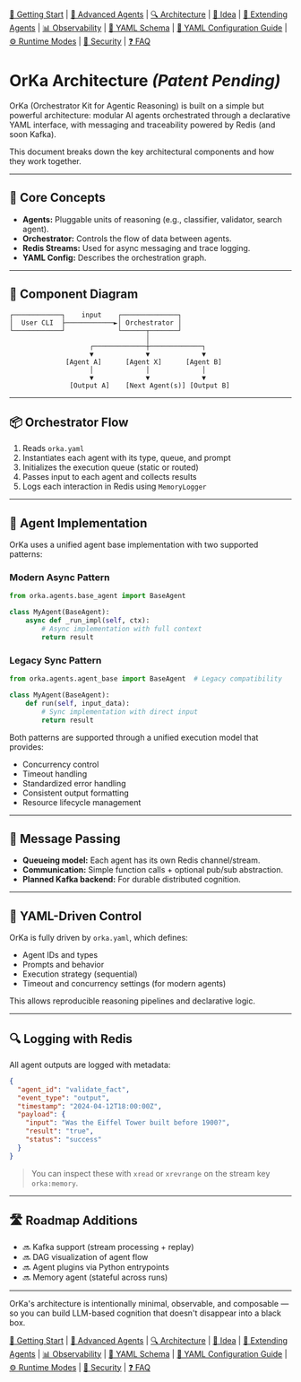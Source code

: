 [📘 Getting Start](./getting-started.md) | [🤖 Advanced Agents](./agents-advanced.md) | [🔍 Architecture](./architecture.md) | [🧠 Idea](./index.md) | [🧪 Extending Agents](./extending-agents.md) | [📊 Observability](./observability.md) | [📜 YAML Schema](./orka.yaml-schema.md) | [📝 YAML Configuration Guide](./yaml-configuration-guide.md) | [⚙ Runtime Modes](./runtime-modes.md) | [🔐 Security](./security.md) | [❓ FAQ](./faq.md)

# OrKa Architecture ***(Patent Pending)***

OrKa (Orchestrator Kit for Agentic Reasoning) is built on a simple but powerful architecture: modular AI agents orchestrated through a declarative YAML interface, with messaging and traceability powered by Redis (and soon Kafka).

This document breaks down the key architectural components and how they work together.

---

## 🧠 Core Concepts

- **Agents:** Pluggable units of reasoning (e.g., classifier, validator, search agent).
- **Orchestrator:** Controls the flow of data between agents.
- **Redis Streams:** Used for async messaging and trace logging.
- **YAML Config:** Describes the orchestration graph.

---

## 📐 Component Diagram

```
┌────────────┐    input    ┌──────────────┐
│  User CLI  ├────────────►│ Orchestrator │
└────────────┘             └──────┬───────┘
                                  │
                    ┌─────────────┼─────────────┐
                    ▼             ▼             ▼
              [Agent A]      [Agent X]      [Agent B]
                    │             │             │
                    ▼             ▼             ▼
               [Output A]    [Next Agent(s)] [Output B]
```

---

## 📦 Orchestrator Flow

1. Reads `orka.yaml`
2. Instantiates each agent with its type, queue, and prompt
3. Initializes the execution queue (static or routed)
4. Passes input to each agent and collects results
5. Logs each interaction in Redis using `MemoryLogger`

---

## 🔁 Agent Implementation

OrKa uses a unified agent base implementation with two supported patterns:

### Modern Async Pattern
```python
from orka.agents.base_agent import BaseAgent

class MyAgent(BaseAgent):
    async def _run_impl(self, ctx):
        # Async implementation with full context
        return result
```

### Legacy Sync Pattern
```python
from orka.agents.agent_base import BaseAgent  # Legacy compatibility

class MyAgent(BaseAgent):
    def run(self, input_data):
        # Sync implementation with direct input
        return result
```

Both patterns are supported through a unified execution model that provides:
- Concurrency control
- Timeout handling
- Standardized error handling
- Consistent output formatting
- Resource lifecycle management

---

## 🔁 Message Passing

- **Queueing model:** Each agent has its own Redis channel/stream.
- **Communication:** Simple function calls + optional pub/sub abstraction.
- **Planned Kafka backend:** For durable distributed cognition.

---

## 📄 YAML-Driven Control

OrKa is fully driven by `orka.yaml`, which defines:
- Agent IDs and types
- Prompts and behavior
- Execution strategy (sequential)
- Timeout and concurrency settings (for modern agents)

This allows reproducible reasoning pipelines and declarative logic.

---

## 🔍 Logging with Redis

All agent outputs are logged with metadata:

```json
{
  "agent_id": "validate_fact",
  "event_type": "output",
  "timestamp": "2024-04-12T18:00:00Z",
  "payload": {
    "input": "Was the Eiffel Tower built before 1900?",
    "result": "true",
    "status": "success"
  }
}
```

> You can inspect these with `xread` or `xrevrange` on the stream key `orka:memory`.

---

## 🛣 Roadmap Additions

- 🔜 Kafka support (stream processing + replay)
- 🔜 DAG visualization of agent flow
- 🔜 Agent plugins via Python entrypoints
- 🔜 Memory agent (stateful across runs)

---

OrKa's architecture is intentionally minimal, observable, and composable — so you can build LLM-based cognition that doesn't disappear into a black box.

[📘 Getting Start](./getting-started.md) | [🤖 Advanced Agents](./agents-advanced.md) | [🔍 Architecture](./architecture.md) | [🧠 Idea](./index.md) | [🧪 Extending Agents](./extending-agents.md) | [📊 Observability](./observability.md) | [📜 YAML Schema](./orka.yaml-schema.md) | [📝 YAML Configuration Guide](./yaml-configuration-guide.md) | [⚙ Runtime Modes](./runtime-modes.md) | [🔐 Security](./security.md) | [❓ FAQ](./faq.md)

